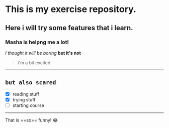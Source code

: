 # This is my exercise repository.
## Here i will try some features that i learn.
### Masha is helpng me a lot!
*I thought it will be boring* **but it's not**
>i'm a bit excited
---
`but also scared`
---
- [x] reading stuff
- [x] trying stuff
- [ ] starting course
---
That is ==so== funny! :joy:
